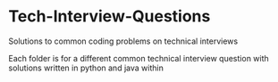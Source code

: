 # Tech-Interview-Questions
Solutions to common coding problems on technical interviews

Each folder is for a different common technical interview question with solutions written in python and java within
